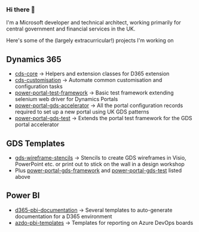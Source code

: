 ### Hi there 👋

I'm a Microsoft developer and technical architect, working primarily for central government and financial services in the UK.

Here's some of the (largely extracurricular!) projects I'm working on

## Dynamics 365

- [cds-core](https://github.com/Cloud-Awesome/cds-core) -> Helpers and extension classes for D365 extension
- [cds-customisation](https://github.com/Cloud-Awesome/cds-customisation) -> Automate common customisation and configuration tasks
- [power-portal-test-framework](https://github.com/Cloud-Awesome/power-portal-test-framework) -> Basic test framework extending selenium web driver for Dynamics Portals
- [power-portal-gds-accelerator](https://github.com/Cloud-Awesome/d365-portals-gds) -> All the portal configuration records required to set up a new portal using UK GDS patterns
- [power-portal-gds-test](https://github.com/Cloud-Awesome/d365-portals-gds-test) -> Extends the portal test framework for the GDS portal accelerator

## GDS Templates

- [gds-wireframe-stencils](https://github.com/Cloud-Awesome/gds-wireframe-stencils) -> Stencils to create GDS wireframes in Visio, PowerPoint etc. or print out to stick on the wall in a design workshop
- Plus [power-portal-gds-framework](https://github.com/Cloud-Awesome/power-portal-gds-framework) and [power-portal-gds-test](https://github.com/Cloud-Awesome/power-portal-gds-test) listed above

## Power BI

- [d365-pbi-documentation](https://github.com/Cloud-Awesome/d365-pbi-documentation) -> Several templates to auto-generate documentation for a D365 environment 
- [azdo-pbi-templates]() -> Templates for reporting on Azure DevOps boards
